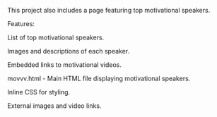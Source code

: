 This project also includes a page featuring top motivational speakers.

Features:

List of top motivational speakers.

Images and descriptions of each speaker.

Embedded links to motivational videos.

movvv.html - Main HTML file displaying motivational speakers.

Inline CSS for styling.

External images and video links.
